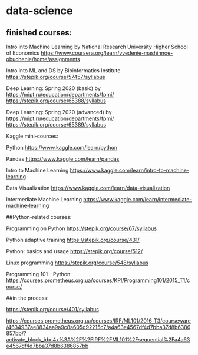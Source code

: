 # data-science

## finished courses:
Intro into Machine Learning by National Research University Higher School of Economics
https://www.coursera.org/learn/vvedenie-mashinnoe-obuchenie/home/assignments

Intro into ML and DS by Bioinformatics Institute
https://stepik.org/course/57457/syllabus

Deep Learning: Spring 2020 (basic) by https://mipt.ru/education/departments/fpmi/
https://stepik.org/course/65388/syllabus

Deep Learning: Spring 2020 (advanced) by https://mipt.ru/education/departments/fpmi/
https://stepik.org/course/65389/syllabus

Kaggle mini-cources:

Python https://www.kaggle.com/learn/python

Pandas https://www.kaggle.com/learn/pandas

Intro to Machine Learning https://www.kaggle.com/learn/intro-to-machine-learning

Data Visualization https://www.kaggle.com/learn/data-visualization

Intermediate Machine Learning https://www.kaggle.com/learn/intermediate-machine-learning

##Python-related courses:

Programming on Python
https://stepik.org/course/67/syllabus

Python adaptive training
https://stepik.org/course/431/

Python: basics and usage
https://stepik.org/course/512/

Linux programming
https://stepik.org/course/548/syllabus

Programming 101 - Python:
https://courses.prometheus.org.ua/courses/KPI/Programming101/2015_T1/course/


##in the process:

https://stepik.org/course/401/syllabus

https://courses.prometheus.org.ua/courses/IRF/ML101/2016_T3/courseware/4634937ae8834aa9a9c8a605d92215c7/a4a63e4567df4d7bba37d8b6386857bb/?activate_block_id=i4x%3A%2F%2FIRF%2FML101%2Fsequential%2Fa4a63e4567df4d7bba37d8b6386857bb
